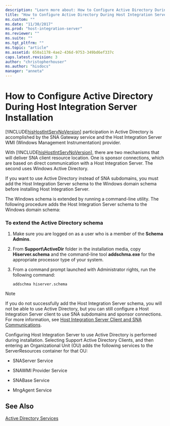 ```yaml
---
description: "Learn more about: How to Configure Active Directory During Host Integration Server Installation"
title: "How to Configure Active Directory During Host Integration Server Installation1 | Microsoft Docs"
ms.custom: ""
ms.date: "11/30/2017"
ms.prod: "host-integration-server"
ms.reviewer: ""
ms.suite: ""
ms.tgt_pltfrm: ""
ms.topic: "article"
ms.assetid: 650a1178-4ae2-436d-9753-349bd6ef337c
caps.latest.revision: 3
author: "christopherhouser"
ms.author: "hisdocs"
manager: "anneta"
---
```

# How to Configure Active Directory During Host Integration Server Installation
[!INCLUDE[hisHostIntServNoVersion](../includes/hishostintservnoversion-md.md)] participation in Active Directory is accomplished by the SNA Gateway service and the Host Integration Server WMI (Windows Management Instrumentation) provider.  
  
 With [!INCLUDE[hisHostIntServNoVersion](../includes/hishostintservnoversion-md.md)], there are two mechanisms that will deliver SNA client resource location. One is sponsor connections, which are based on direct communication with a Host Integration Server. The second uses Windows Active Directory.  
  
 If you want to use Active Directory instead of SNA subdomains, you must add the Host Integration Server schema to the Windows domain schema before installing Host Integration Server.  
  
 The Windows schema is extended by running a command-line utility. The following procedure adds the Host Integration Server schema to the Windows domain schema:  
  
### To extend the Active Directory schema  
  
1.  Make sure you are logged on as a user who is a member of the **Schema Admins**.  
  
2.  From **Support\ActiveDir** folder in the installation media, copy **Hiserver.schema** and the command-line tool **addschma.exe** for the appropriate processor type of your system.  
  
3.  From a command prompt launched with Administrator rights, run the following command:  
  
     `addschma hiserver.schema`  
  
> [!NOTE]
>  If you do not successfully add the Host Integration Server schema, you will not be able to use Active Directory, but you can still configure a Host Integration Server client to use SNA subdomains and sponsor connections. For more information, see [Host Integration Server Client and SNA Communications](../core/host-integration-server-client-and-sna-communications2.md).  
  
 Configuring Host Integration Server to use Active Directory is performed during installation. Selecting Support Active Directory Clients, and then entering an Organizational Unit (OU) adds the following services to the ServerResources container for that OU:  
  
-   SNAServer Service  
  
-   SNAWMI Provider Service  
  
-   SNABase Service  
  
-   MngAgent Service  
  
## See Also  
 [Active Directory Services](../core/active-directory-services2.md)

